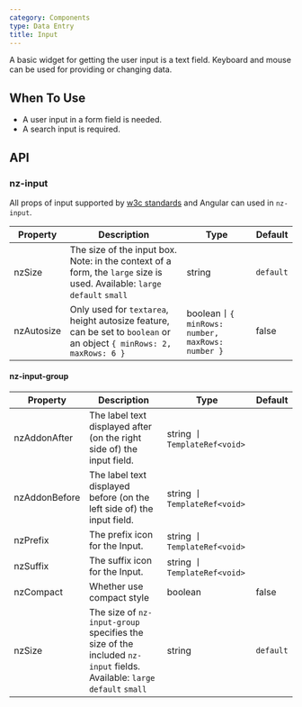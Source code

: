 ```yaml
---
category: Components
type: Data Entry
title: Input
---
```


A basic widget for getting the user input is a text field.
Keyboard and mouse can be used for providing or changing data.

## When To Use

- A user input in a form field is needed.
- A search input is required.

## API

### nz-input
All props of input supported by [w3c standards](https://www.w3schools.com/tags/tag_input.asp) and Angular can used in `nz-input`.

| Property | Description | Type | Default |
| -------- | ----------- | ---- | ------- |
| nzSize | The size of the input box. Note: in the context of a form, the `large` size is used. Available: `large` `default` `small` | string | `default` |
| nzAutosize | Only used for `textarea`, height autosize feature, can be set to `boolean` or an object `{ minRows: 2, maxRows: 6 }` | boolean丨`{ minRows: number, maxRows: number }` | false |


#### nz-input-group

| Property | Description | Type | Default |
| -------- | ----------- | ---- | ------- |
| nzAddonAfter | The label text displayed after (on the right side of) the input field. | string 丨 `TemplateRef<void>` |  |
| nzAddonBefore | The label text displayed before (on the left side of) the input field. | string 丨 `TemplateRef<void>` |  |
| nzPrefix | The prefix icon for the Input. | string 丨 `TemplateRef<void>` |  |
| nzSuffix | The suffix icon for the Input. | string 丨 `TemplateRef<void>` |  |
| nzCompact | Whether use compact style | boolean | false |
| nzSize | The size of `nz-input-group` specifies the size of the included `nz-input` fields. Available: `large` `default` `small` | string | `default` |
